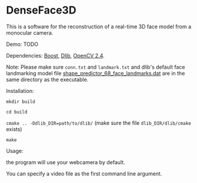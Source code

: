 # DenseFace3D
This is a software for the reconstruction of a real-time 3D face model from a monocular camera.

Demo: TODO

Dependencies: [Boost](http://www.boost.org), [Dlib](http://dlib.net), [OpenCV 2.4](http://opencv.org).

Note: Please make sure `conn.txt` and `landmark.txt`
and dlib's default face landmarking model file [shape_predictor_68_face_landmarks.dat](http://dlib.net/files/shape_predictor_68_face_landmarks.dat.bz2)
are in the same directory as the executable.

Installation:

`mkdir build`

`cd build`

`cmake .. -Ddlib_DIR=path/to/dlib/`
(make sure the file `dlib_DIR/dlib/cmake` exists)

`make`

Usage:

the program will use your webcamera by default.

You can specify a video file as the first command line argument.



